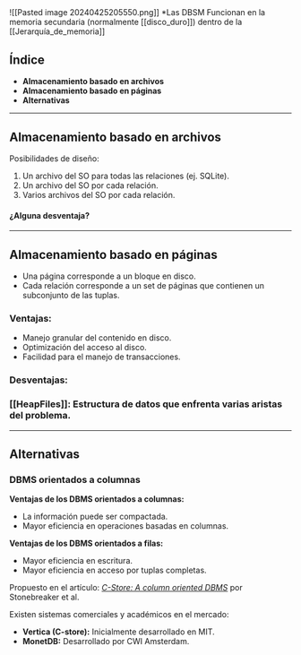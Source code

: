 ##
![[Pasted image 20240425205550.png]]
*Las DBSM Funcionan en la memoria secundaria (normalmente [[disco_duro]]) dentro de la [[Jerarquía_de_memoria]]
## Índice

- **Almacenamiento basado en archivos**
- **Almacenamiento basado en páginas**
- **Alternativas**

---

##  Almacenamiento basado en archivos

Posibilidades de diseño:
1. Un archivo del SO para todas las relaciones (ej. SQLite).
2. Un archivo del SO por cada relación.
3. Varios archivos del SO por cada relación.

#### ¿Alguna desventaja?


---

## Almacenamiento basado en páginas
- Una página corresponde a un bloque en disco.
- Cada relación corresponde a un set de páginas que contienen un subconjunto de las tuplas.
### Ventajas:
- Manejo granular del contenido en disco.
- Optimización del acceso al disco.
- Facilidad para el manejo de transacciones.
### Desventajas:
### [[HeapFiles]]: Estructura de datos que enfrenta varias aristas del problema.

---

## Alternativas

### DBMS orientados a columnas

**Ventajas de los DBMS orientados a columnas:**

- La información puede ser compactada.
- Mayor eficiencia en operaciones basadas en columnas.

**Ventajas de los DBMS orientados a filas:**

- Mayor eficiencia en escritura.
- Mayor eficiencia en acceso por tuplas completas.

Propuesto en el artículo:
[*C-Store: A column oriented DBMS*](https://web.stanford.edu/class/cs345d-01/rl/cstore.pdf) por Stonebreaker et al.

Existen sistemas comerciales y académicos en el mercado:

- **Vertica (C-store):** Inicialmente desarrollado en MIT.
- **MonetDB:** Desarrollado por CWI Amsterdam.
